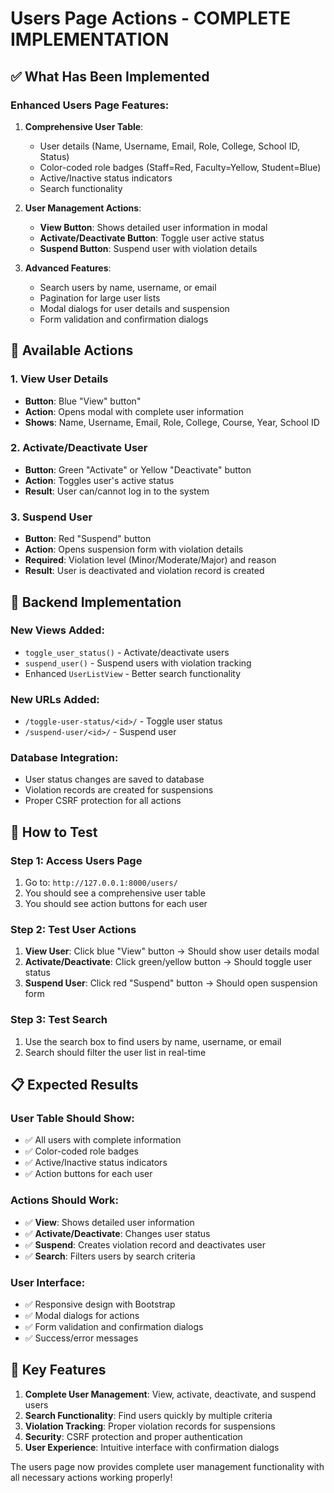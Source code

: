 # Users Page Actions - COMPLETE IMPLEMENTATION

## ✅ **What Has Been Implemented**

### **Enhanced Users Page Features:**

1. **Comprehensive User Table**:
   - User details (Name, Username, Email, Role, College, School ID, Status)
   - Color-coded role badges (Staff=Red, Faculty=Yellow, Student=Blue)
   - Active/Inactive status indicators
   - Search functionality

2. **User Management Actions**:
   - **View Button**: Shows detailed user information in modal
   - **Activate/Deactivate Button**: Toggle user active status
   - **Suspend Button**: Suspend user with violation details

3. **Advanced Features**:
   - Search users by name, username, or email
   - Pagination for large user lists
   - Modal dialogs for user details and suspension
   - Form validation and confirmation dialogs

## 🎯 **Available Actions**

### **1. View User Details**
- **Button**: Blue "View" button"
- **Action**: Opens modal with complete user information
- **Shows**: Name, Username, Email, Role, College, Course, Year, School ID

### **2. Activate/Deactivate User**
- **Button**: Green "Activate" or Yellow "Deactivate" button
- **Action**: Toggles user's active status
- **Result**: User can/cannot log in to the system

### **3. Suspend User**
- **Button**: Red "Suspend" button
- **Action**: Opens suspension form with violation details
- **Required**: Violation level (Minor/Moderate/Major) and reason
- **Result**: User is deactivated and violation record is created

## 🔧 **Backend Implementation**

### **New Views Added:**
- `toggle_user_status()` - Activate/deactivate users
- `suspend_user()` - Suspend users with violation tracking
- Enhanced `UserListView` - Better search functionality

### **New URLs Added:**
- `/toggle-user-status/<id>/` - Toggle user status
- `/suspend-user/<id>/` - Suspend user

### **Database Integration:**
- User status changes are saved to database
- Violation records are created for suspensions
- Proper CSRF protection for all actions

## 🧪 **How to Test**

### **Step 1: Access Users Page**
1. Go to: `http://127.0.0.1:8000/users/`
2. You should see a comprehensive user table
3. You should see action buttons for each user

### **Step 2: Test User Actions**
1. **View User**: Click blue "View" button → Should show user details modal
2. **Activate/Deactivate**: Click green/yellow button → Should toggle user status
3. **Suspend User**: Click red "Suspend" button → Should open suspension form

### **Step 3: Test Search**
1. Use the search box to find users by name, username, or email
2. Search should filter the user list in real-time

## 📋 **Expected Results**

### **User Table Should Show:**
- ✅ All users with complete information
- ✅ Color-coded role badges
- ✅ Active/Inactive status indicators
- ✅ Action buttons for each user

### **Actions Should Work:**
- ✅ **View**: Shows detailed user information
- ✅ **Activate/Deactivate**: Changes user status
- ✅ **Suspend**: Creates violation record and deactivates user
- ✅ **Search**: Filters users by search criteria

### **User Interface:**
- ✅ Responsive design with Bootstrap
- ✅ Modal dialogs for actions
- ✅ Form validation and confirmation dialogs
- ✅ Success/error messages

## 🚀 **Key Features**

1. **Complete User Management**: View, activate, deactivate, and suspend users
2. **Search Functionality**: Find users quickly by multiple criteria
3. **Violation Tracking**: Proper violation records for suspensions
4. **Security**: CSRF protection and proper authentication
5. **User Experience**: Intuitive interface with confirmation dialogs

The users page now provides complete user management functionality with all necessary actions working properly!
